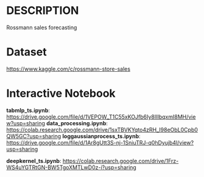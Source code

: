 # DESCRIPTION
Rossmann sales forecasting
# Dataset 
https://www.kaggle.com/c/rossmann-store-sales
# Interactive Notebook
**tabmlp_ts.ipynb**: https://drive.google.com/file/d/1VEPOW_T1C55xKOJfb6Iy8IIIbqxmI8MH/view?usp=sharing
**data_processing.ipynb**: https://colab.research.google.com/drive/1sxTBVKYqto4zRH_I98eObL0Cpb0QW5GC?usp=sharing
**loggaussianprocess_ts.ipynb**: https://drive.google.com/file/d/1Ar8gUtt3S-nj-1SniuTRJ-q0hDyujb4l/view?usp=sharing

**deepkernel_ts.ipynb**: https://colab.research.google.com/drive/1Frz-WS4uYGTRtGN-BW5TgoXMTLwD0z-i?usp=sharing
